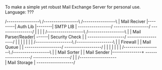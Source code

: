 To make a simple yet robust Mail Exchange Server for personal use.
Language: ???

/-----------------\         /------------------\        /-----------------\ 
| Mail Reciver    |---------| Auth Lib         |--------| SMTP LIB        |
\-----------------/         \------------------/        \-----------------/
        |                                                       |
        |                                                       |
/-------------------\       /-------------------\               |
| Mail Parser/Reader| ------| Security Check    |               |
\-------------------/       \-------------------/               |
        |                           |                           |
        |                           |                           |
/-------------------\       /-------------------\               |
| Firewall          |       | Mail Queue        |               |
\-------------------/       \-------------------/               |
        |                           |                           |
        |                           |                           |
/-------------------\       /-------------------\               |
| Mail Sorter       |       | Mail Sender       |---------------+
\-------------------/       \-------------------/
        |
        |
/-------------------\
| Mail Storage      |
\-------------------/

